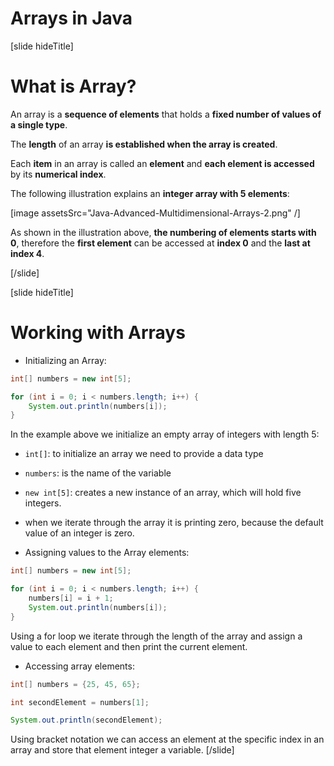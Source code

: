 # Arrays in Java

[slide hideTitle]

# What is Array?

An array is a **sequence of elements** that holds a **fixed number of values of a single type**.

The **length** of an array **is established when the array is created**.

Each **item** in an array is called an **element** and **each element is accessed** by its **numerical index**.

The following illustration explains an **integer array with 5 elements**:

[image assetsSrc="Java-Advanced-Multidimensional-Arrays-2.png" /]

As shown in the illustration above, **the numbering of elements starts with 0**, therefore the **first element** can be accessed at **index 0** and the **last at index 4**.

[/slide]


[slide hideTitle]

# Working with Arrays

- Initializing an Array:

```java live
int[] numbers = new int[5];

for (int i = 0; i < numbers.length; i++) {
    System.out.println(numbers[i]);
}
```
In the example above we initialize an empty array of integers with length 5:

- `int[]`: to initialize an array we need to provide a data type
- `numbers`: is the name of the variable
- `new int[5]`: creates a new instance of an array, which will hold five integers.
- when we iterate through the array it is printing zero, because the default value of an integer is zero.

- Assigning values to the Array elements:

```java live
int[] numbers = new int[5];

for (int i = 0; i < numbers.length; i++) {
    numbers[i] = i + 1;
    System.out.println(numbers[i]);
}
```

Using a for loop we iterate through the length of the array and assign a value to each element and then print the current element. 

- Accessing array elements:
``` java live
int[] numbers = {25, 45, 65};

int secondElement = numbers[1];

System.out.println(secondElement);
```

Using bracket notation we can access an element at the specific index in an array and store that element integer a variable. 
[/slide]
